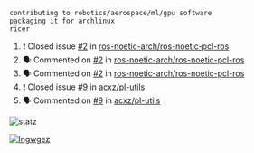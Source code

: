 ```
contributing to robotics/aerospace/ml/gpu software
packaging it for archlinux
ricer
```

<!--START_SECTION:activity-->
1. ❗️ Closed issue [#2](https://github.com/ros-noetic-arch/ros-noetic-pcl-ros/issues/2) in [ros-noetic-arch/ros-noetic-pcl-ros](https://github.com/ros-noetic-arch/ros-noetic-pcl-ros)
2. 🗣 Commented on [#2](https://github.com/ros-noetic-arch/ros-noetic-pcl-ros/issues/2) in [ros-noetic-arch/ros-noetic-pcl-ros](https://github.com/ros-noetic-arch/ros-noetic-pcl-ros)
3. 🗣 Commented on [#2](https://github.com/ros-noetic-arch/ros-noetic-pcl-ros/issues/2) in [ros-noetic-arch/ros-noetic-pcl-ros](https://github.com/ros-noetic-arch/ros-noetic-pcl-ros)
4. ❗️ Closed issue [#9](https://github.com/acxz/pl-utils/issues/9) in [acxz/pl-utils](https://github.com/acxz/pl-utils)
5. 🗣 Commented on [#9](https://github.com/acxz/pl-utils/issues/9) in [acxz/pl-utils](https://github.com/acxz/pl-utils)
<!--END_SECTION:activity-->


![statz](https://github-readme-stats.vercel.app/api?username=acxz&include_all_commits=true&show_icons=true)

[![lngwgez](https://github-readme-stats.vercel.app/api/top-langs/?username=acxz&layout=compact)](https://github.com/acxz/github-readme-stats)


<!--
**acxz/acxz** is a ✨ _special_ ✨ repository because its `README.md` (this file) appears on your GitHub profile.

Here are some ideas to get you started:

- 🔭 I’m currently working on ...
- 🌱 I’m currently learning ...
- 👯 I’m looking to collaborate on ...
- 🤔 I’m looking for help with ...
- 💬 Ask me about ...
- 📫 How to reach me: ...
- 😄 Pronouns: ...
- ⚡ Fun fact: ...
-->
